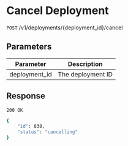 # Cancel Deployment

`POST` /v1/deployments/{deployment_id}/cancel

## Parameters
Parameter     |  Description       
------------- | ------------- 
deployment_id | The deployment ID

## Response

`200 OK`

```bash
{
    "id": 838,
    "status": "cancelling"
}
```